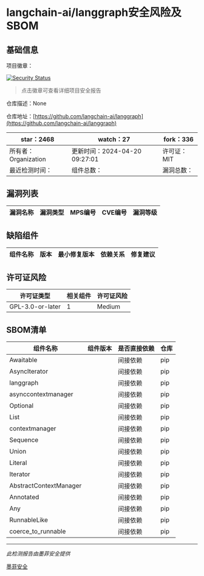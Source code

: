 # langchain-ai/langgraph安全风险及SBOM

## 基础信息

项目徽章：

[![Security Status](https://www.murphysec.com/platform3/v31/badge/1782122690836090880.svg)](https://www.murphysec.com/console/report/1752048799216578560/1782122690836090880)

> 点击徽章可查看详细项目安全报告

仓库描述：None

仓库地址：[https://github.com/langchain-ai/langgraph](https://github.com/langchain-ai/langgraph)

| star：2468 | watch：27 | fork：336 |
| ----------- | -------------- | ------------ |
| 所有者：Organization | 更新时间：2024-04-20 09:27:01 | 许可证：MIT |
| 最近检测时间： | 组件总数： | 漏洞总数： |




## 漏洞列表

| 漏洞名称 | 漏洞类型 | MPS编号 | CVE编号 | 漏洞等级 |
| ------- | ------ | ------- | ------ | ----- |





## 缺陷组件

| 组件名称 | 版本 | 最小修复版本 | 依赖关系 | 修复建议 |
| -------- | ---- | ------------ | -------- | -------- |





## 许可证风险

| 许可证类型 | 相关组件 | 许可证风险 |
| ---------- | -------- | ---------- |
|GPL-3.0-or-later|1|Medium|




## SBOM清单

| 组件名称 | 组件版本 | 是否直接依赖 | 仓库 |
| -------- | -------- | ------------ | ---- |
|Awaitable||间接依赖|pip|
|AsyncIterator||间接依赖|pip|
|langgraph||间接依赖|pip|
|asynccontextmanager||间接依赖|pip|
|Optional||间接依赖|pip|
|List||间接依赖|pip|
|contextmanager||间接依赖|pip|
|Sequence||间接依赖|pip|
|Union||间接依赖|pip|
|Literal||间接依赖|pip|
|Iterator||间接依赖|pip|
|AbstractContextManager||间接依赖|pip|
|Annotated||间接依赖|pip|
|Any||间接依赖|pip|
|RunnableLike||间接依赖|pip|
|coerce_to_runnable||间接依赖|pip|


------

*此检测报告由墨菲安全提供*

[墨菲安全](www.murphysec.com)